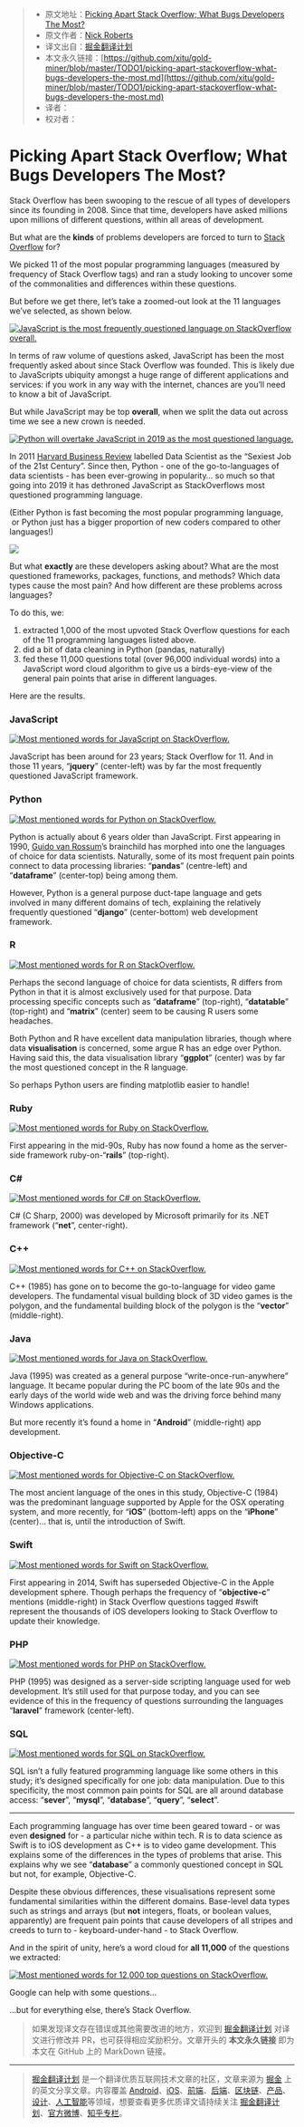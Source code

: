 > * 原文地址：[Picking Apart Stack Overflow; What Bugs Developers The Most?](https://www.globalapptesting.com/blog/picking-apart-stackoverflow-what-bugs-developers-the-most)
> * 原文作者：[Nick Roberts](https://www.globalapptesting.com/blog/picking-apart-stackoverflow-what-bugs-developers-the-most)
> * 译文出自：[掘金翻译计划](https://github.com/xitu/gold-miner)
> * 本文永久链接：[https://github.com/xitu/gold-miner/blob/master/TODO1/picking-apart-stackoverflow-what-bugs-developers-the-most.md](https://github.com/xitu/gold-miner/blob/master/TODO1/picking-apart-stackoverflow-what-bugs-developers-the-most.md)
> * 译者：
> * 校对者：

# Picking Apart Stack Overflow; What Bugs Developers The Most?

Stack Overflow has been swooping to the rescue of all types of developers since its founding in 2008. Since that time, developers have asked millions upon millions of different questions, within all areas of development.

But what are the **kinds** of problems developers are forced to turn to [Stack Overflow](https://www.stackoverflow.com) for?

We picked 11 of the most popular programming languages (measured by frequency of Stack Overflow tags) and ran a study looking to uncover some of the commonalities and differences within these questions.

But before we get there, let’s take a zoomed-out look at the 11 languages we’ve selected, as shown below.

[![JavaScript is the most frequently questioned language on StackOverflow overall.](https://www.globalapptesting.com/hubfs/_all_languages_bar_chart-min.png)](https://www.globalapptesting.com/hubfs/_all_languages_bar_chart-min.png)

In terms of raw volume of questions asked, JavaScript has been the most frequently asked about since Stack Overflow was founded. This is likely due to JavaScripts ubiquity amongst a huge range of different applications and services: if you work in any way with the internet, chances are you’ll need to know a bit of JavaScript.

But while JavaScript may be top **overall**, when we split the data out across time we see a new crown is needed.

[![Python will overtake JavaScript in 2019 as the most questioned language.](https://www.globalapptesting.com/hubfs/javascript_python_timeline-min.png)](https://www.globalapptesting.com/hubfs/javascript_python_timeline-min.png)

In 2011 [Harvard Business Review](https://hbr.org/2012/10/data-scientist-the-sexiest-job-of-the-21st-century) labelled Data Scientist as the “Sexiest Job of the 21st Century”. Since then, Python - one of the go-to-languages of data scientists - has been ever-growing in popularity… so much so that going into 2019 it has dethroned JavaScript as StackOverflows most questioned programming language.

(Either Python is fast becoming the most popular programming language,  or Python just has a bigger proportion of new coders compared to other languages!)

![](https://play.vidyard.com/5SPXJ1gky2WeF3gYUXKwUx.jpg)

But what **exactly** are these developers asking about? What are the most questioned frameworks, packages, functions, and methods? Which data types cause the most pain? And how different are these problems across languages?

To do this, we:

1. extracted 1,000 of the most upvoted Stack Overflow questions for each of the 11 programming languages listed above.
2. did a bit of data cleaning in Python (pandas, naturally)
3. fed these 11,000 questions total (over 96,000 individual words) into a JavaScript word cloud algorithm to give us a birds-eye-view of the general pain points that arise in different languages.

Here are the results.

### JavaScript

[![Most mentioned words for JavaScript on StackOverflow.](https://www.globalapptesting.com/hubfs/_javascript-min.png)](https://www.globalapptesting.com/hubfs/_javascript-min.png)

JavaScript has been around for 23 years; Stack Overflow for 11. And in those 11 years, “**jquery**” (center-left) was by far the most frequently questioned JavaScript framework.

### Python

[![Most mentioned words for Python on StackOverflow.](https://www.globalapptesting.com/hubfs/_python-min.png)](https://www.globalapptesting.com/hubfs/_python-min.png)

Python is actually about 6 years older than JavaScript. First appearing in 1990, [Guido van Rossum](https://gvanrossum.github.io/)’s brainchild has morphed into one the languages of choice for data scientists. Naturally, some of its most frequent pain points connect to data processing libraries: “**pandas**” (centre-left) and “**dataframe**” (center-top) being among them.

  
However, Python is a general purpose duct-tape language and gets involved in many different domains of tech, explaining the relatively frequently questioned “**django**” (center-bottom) web development framework.

### R

[![Most mentioned words for R on StackOverflow.](https://www.globalapptesting.com/hubfs/r-min.png)](https://www.globalapptesting.com/hubfs/r-min.png)

Perhaps the second language of choice for data scientists, R differs from Python in that it is almost exclusively used for that purpose. Data processing specific concepts such as “**dataframe**” (top-right), “**datatable**” (top-right) and “**matrix**” (center) seem to be causing R users some headaches.

Both Python and R have excellent data manipulation libraries, though where data **visualisation** is concerned, some argue R has an edge over Python. Having said this, the data visualisation library “**ggplot**” (center) was by far the most questioned concept in the R language.

So perhaps Python users are finding matplotlib easier to handle!

### Ruby

[![Most mentioned words for Ruby on StackOverflow.](https://www.globalapptesting.com/hubfs/_ruby-min.png)](https://www.globalapptesting.com/hubfs/_ruby-min.png)

First appearing in the mid-90s, Ruby has now found a home as the server-side framework ruby-on-“**rails**” (top-right).

### C#

[![Most mentioned words for C# on StackOverflow.](https://www.globalapptesting.com/hubfs/c-sharp-min.png)](https://www.globalapptesting.com/hubfs/c-sharp-min.png)

C# (C Sharp, 2000) was developed by Microsoft primarily for its .NET framework (“**net**”, center-right).

### C++

[![Most mentioned words for C++ on StackOverflow.](https://www.globalapptesting.com/hubfs/c++-min.png)](https://www.globalapptesting.com/hubfs/c++-min.png)

C++ (1985) has gone on to become the go-to-language for video game developers. The fundamental visual building block of 3D video games is the polygon, and the fundamental building block of the polygon is the “**vector**” (middle-right).

### Java

[![Most mentioned words for Java on StackOverflow.](https://www.globalapptesting.com/hubfs/java-min-1.png)](https://www.globalapptesting.com/hubfs/java-min.png)

Java (1995) was created as a general purpose “write-once-run-anywhere” language. It became popular during the PC boom of the late 90s and the early days of the world wide web and was the driving force behind many Windows applications.

But more recently it’s found a home in “**Android**” (middle-right) app development.

### Objective-C

[![Most mentioned words for Objective-C on StackOverflow.](https://www.globalapptesting.com/hubfs/objective-c-min.png)](https://cdn2.hubspot.net/hubfs/540930/objective-c-min.png)

The most ancient language of the ones in this study, Objective-C (1984) was the predominant language supported by Apple for the OSX operating system, and more recently, for “**iOS**” (bottom-left) apps on the “**iPhone**” (center)... that is, until the introduction of Swift.

### Swift

[![Most mentioned words for Swift on StackOverflow.](https://www.globalapptesting.com/hubfs/swift-min.png)](https://www.globalapptesting.com/hubfs/swift-min.png)

First appearing in 2014, Swift has superseded Objective-C in the Apple development sphere. Though perhaps the frequency of “**objective-c**” mentions (middle-right) in Stack Overflow questions tagged #swift represent the thousands of iOS developers looking to Stack Overflow to update their knowledge.

### PHP

[![Most mentioned words for PHP on StackOverflow.](https://www.globalapptesting.com/hubfs/php-min.png)](https://www.globalapptesting.com/hubfs/php-min.png)

PHP (1995) was designed as a server-side scripting language used for web development. It’s still used for that purpose today, and you can see evidence of this in the frequency of questions surrounding the languages “**laravel**” framework (center-left).

### SQL

[![Most mentioned words for SQL on StackOverflow.](https://www.globalapptesting.com/hubfs/sql-min.png)](https://www.globalapptesting.com/hubfs/sql-min.png)

SQL isn’t a fully featured programming language like some others in this study; it’s designed specifically for one job: data manipulation. Due to this specificity, the most common pain points for SQL are all around database access: “**sever**”, “**mysql**”, “**database**”, “**query**”, “**select**”.

* * *

Each programming language has over time been geared toward - or was even **designed** for - a particular niche within tech. R is to data science as Swift is to iOS development as C++ is to video game development. This explains some of the differences in the types of problems that arise. This explains why we see “**database**” a commonly questioned concept in SQL but not, for example, Objective-C.

Despite these obvious differences, these visualisations represent some fundamental similarities within the different domains. Base-level data types such as strings and arrays (but **not** integers, floats, or boolean values, apparently) are frequent pain points that cause developers of all stripes and creeds to turn to - keyboard-under-hand - to Stack Overflow.

And in the spirit of unity, here’s a word cloud for **all 11,000** of the questions we extracted:

[![Most mentioned words for 12,000 top questions on StackOverflow.](https://www.globalapptesting.com/hubfs/_all_langauges-min.png)](https://www.globalapptesting.com/hubfs/_all_langauges-min.png)

Google can help with some questions...

...but for everything else, there’s Stack Overflow.

> 如果发现译文存在错误或其他需要改进的地方，欢迎到 [掘金翻译计划](https://github.com/xitu/gold-miner) 对译文进行修改并 PR，也可获得相应奖励积分。文章开头的 **本文永久链接** 即为本文在 GitHub 上的 MarkDown 链接。

---

> [掘金翻译计划](https://github.com/xitu/gold-miner) 是一个翻译优质互联网技术文章的社区，文章来源为 [掘金](https://juejin.im) 上的英文分享文章。内容覆盖 [Android](https://github.com/xitu/gold-miner#android)、[iOS](https://github.com/xitu/gold-miner#ios)、[前端](https://github.com/xitu/gold-miner#前端)、[后端](https://github.com/xitu/gold-miner#后端)、[区块链](https://github.com/xitu/gold-miner#区块链)、[产品](https://github.com/xitu/gold-miner#产品)、[设计](https://github.com/xitu/gold-miner#设计)、[人工智能](https://github.com/xitu/gold-miner#人工智能)等领域，想要查看更多优质译文请持续关注 [掘金翻译计划](https://github.com/xitu/gold-miner)、[官方微博](http://weibo.com/juejinfanyi)、[知乎专栏](https://zhuanlan.zhihu.com/juejinfanyi)。
